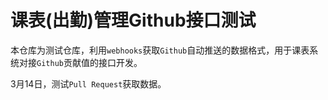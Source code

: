 # 课表(出勤)管理Github接口测试

本仓库为测试仓库，利用`webhooks`获取`Github`自动推送的数据格式，用于课表系统对接`Github`贡献值的接口开发。

3月14日，测试`Pull Request`获取数据。

